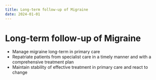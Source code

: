 ```yaml
---
title: Long-term follow-up of Migraine
date: 2024-01-01
---
```

# Long-term follow-up of Migraine

* Manage migraine long-term in primary care
* Repatriate patients from specialist care in a timely manner and with a comprehensive treatment plan
* Maintain stability of effective treatment in primary care and react to change
